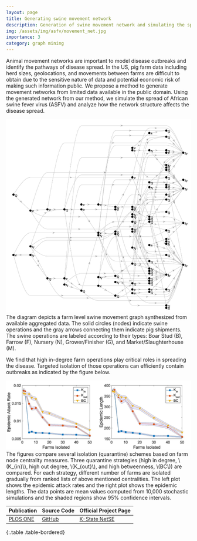 ```yaml
---
layout: page
title: Generating swine movement network
description: Generation of swine movement network and simulating the spread of African swine fever virus (ASFV)
img: /assets/img/asfv/movement_net.jpg
importance: 3
category: graph mining
---
```


Animal movement networks are important to model disease outbreaks and identify the pathways of disease spread. In the US, pig farm data including herd sizes, geolocations, and movements between farms are difficult to obtain due to the sensitive nature of data and potential economic risk of making such information public. We propose a method to generate movement networks from limited data available in the public domain. Using the generated network from our method, we simulate the spread of African swine fever virus (ASFV) and analyze how the network structure affects the disease spread.

<div class="row justify-content-center">
  <div class="col-sm-10">
    <img class="img-fluid rounded z-depth-1" src="/assets/img/asfv/movement_net.jpg" alt="" title="Generated movement network"/>
  </div>
</div>
<div class="caption">
    The diagram depicts a farm level swine movement graph synthesized from available aggregated data. The solid circles (nodes) indicate swine operations and the gray arrows connecting them indicate pig shipments. The swine operations are labeled according to their types: Boar Stud (B), Farrow (F), Nursery (N), Grower/Finisher (G), and Market/Slaughterhouse (M).
</div>

We find that high in-degree farm operations play critical roles in spreading the disease. Targeted isolation of those operations can efficiently contain outbreaks as indicated by the figure below.

<div class="row justify-content-center">
  <div class="col-sm-10">
    <img class="img-fluid rounded z-depth-1" src="/assets/img/asfv/isolation.jpg" alt="" title="Comparison of isolation schemes"/>
  </div>
</div>
<div class="caption">
    The figures compare several isolation (quarantine) schemes based on farm node centrality measures. Three quarantine strategies (high in degree, \(K_{in}\), high out degree, \(K_{out}\), and high betweenness, \(BC\)) are compared. For each strategy, different number of farms are isolated gradually from ranked lists of above mentioned centralities. The left plot shows the epidemic attack rates and the right plot shows the epidemic lengths. The data points are mean values computed from 10,000 stochastic simulations and the shaded regions show 95% confidence intervals.
</div>

| Publication | Source Code | Official Project Page |
|-------------|----------|--------|
| [PLOS ONE](https://journals.plos.org/plosone/article?id=10.1371/journal.pone.0225785) | [GitHub](https://github.com/tanvir-ferdousi/movement-network-asfv) | [K-State NetSE](http://www.ece.k-state.edu/netse/projects/sprojects/proj17.html) |
{:.table .table-bordered}
<!-- The work was published in PLoS ONE, which can be accessed via this [link](https://journals.plos.org/plosone/article?id=10.1371/journal.pone.0225785). The official project page of the NetSE group can be found [here](http://www.ece.k-state.edu/netse/projects/sprojects/proj17.html). -->
